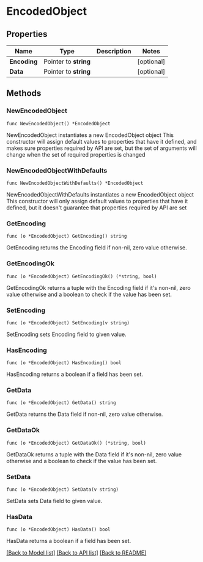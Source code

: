 # EncodedObject

## Properties

Name | Type | Description | Notes
------------ | ------------- | ------------- | -------------
**Encoding** | Pointer to **string** |  | [optional] 
**Data** | Pointer to **string** |  | [optional] 

## Methods

### NewEncodedObject

`func NewEncodedObject() *EncodedObject`

NewEncodedObject instantiates a new EncodedObject object
This constructor will assign default values to properties that have it defined,
and makes sure properties required by API are set, but the set of arguments
will change when the set of required properties is changed

### NewEncodedObjectWithDefaults

`func NewEncodedObjectWithDefaults() *EncodedObject`

NewEncodedObjectWithDefaults instantiates a new EncodedObject object
This constructor will only assign default values to properties that have it defined,
but it doesn't guarantee that properties required by API are set

### GetEncoding

`func (o *EncodedObject) GetEncoding() string`

GetEncoding returns the Encoding field if non-nil, zero value otherwise.

### GetEncodingOk

`func (o *EncodedObject) GetEncodingOk() (*string, bool)`

GetEncodingOk returns a tuple with the Encoding field if it's non-nil, zero value otherwise
and a boolean to check if the value has been set.

### SetEncoding

`func (o *EncodedObject) SetEncoding(v string)`

SetEncoding sets Encoding field to given value.

### HasEncoding

`func (o *EncodedObject) HasEncoding() bool`

HasEncoding returns a boolean if a field has been set.

### GetData

`func (o *EncodedObject) GetData() string`

GetData returns the Data field if non-nil, zero value otherwise.

### GetDataOk

`func (o *EncodedObject) GetDataOk() (*string, bool)`

GetDataOk returns a tuple with the Data field if it's non-nil, zero value otherwise
and a boolean to check if the value has been set.

### SetData

`func (o *EncodedObject) SetData(v string)`

SetData sets Data field to given value.

### HasData

`func (o *EncodedObject) HasData() bool`

HasData returns a boolean if a field has been set.


[[Back to Model list]](../README.md#documentation-for-models) [[Back to API list]](../README.md#documentation-for-api-endpoints) [[Back to README]](../README.md)


